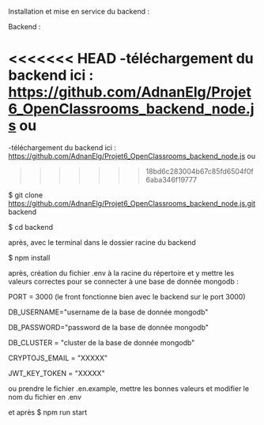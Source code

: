 Installation et mise en service du backend :

Backend :

<<<<<<< HEAD
-téléchargement du backend ici : https://github.com/AdnanElg/Projet6_OpenClassrooms_backend_node.js  ou
=======
-téléchargement du backend ici : https://github.com/AdnanElg/Projet6_OpenClassrooms_backend_node.js ou
>>>>>>> 18bd6c283004b67c85fd6504f0f6aba346f19777

$ git clone https://github.com/AdnanElg/Projet6_OpenClassrooms_backend_node.js.git backend

$ cd backend

après, avec le terminal dans le dossier racine du backend

$ npm install

après, création du fichier .env à la racine du répertoire et y mettre les valeurs correctes pour se connecter à une base de donnée mongodb :

PORT = 3000 (le front fonctionne bien avec le backend sur le port 3000)

DB_USERNAME="username de la base de donnée mongodb"

DB_PASSWORD="password de la base de donnée mongodb"

DB_CLUSTER = "cluster de la base de donnée mongodb"

CRYPTOJS_EMAIL = "XXXXX"

JWT_KEY_TOKEN = "XXXXX"

ou prendre le fichier .en.example, mettre les bonnes valeurs et modifier le nom du fichier en .env

et après
$ npm run start
